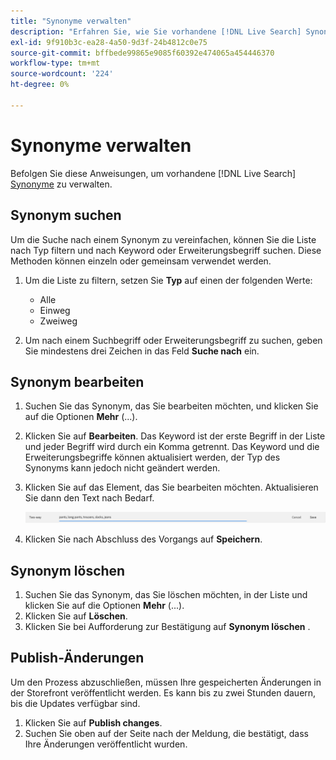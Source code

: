 ```yaml
---
title: "Synonyme verwalten"
description: "Erfahren Sie, wie Sie vorhandene [!DNL Live Search] Synonyme verwalten."
exl-id: 9f910b3c-ea28-4a50-9d3f-24b4812c0e75
source-git-commit: bffbede99865e9085f60392e474065a454446370
workflow-type: tm+mt
source-wordcount: '224'
ht-degree: 0%

---
```


# Synonyme verwalten

Befolgen Sie diese Anweisungen, um vorhandene [!DNL Live Search] [Synonyme](synonyms.md) zu verwalten.

## Synonym suchen

Um die Suche nach einem Synonym zu vereinfachen, können Sie die Liste nach Typ filtern und nach Keyword oder Erweiterungsbegriff suchen.  Diese Methoden können einzeln oder gemeinsam verwendet werden.

1. Um die Liste zu filtern, setzen Sie **Typ** auf einen der folgenden Werte:

   * Alle
   * Einweg
   * Zweiweg

1. Um nach einem Suchbegriff oder Erweiterungsbegriff zu suchen, geben Sie mindestens drei Zeichen in das Feld **Suche nach** ein.

## Synonym bearbeiten

1. Suchen Sie das Synonym, das Sie bearbeiten möchten, und klicken Sie auf die Optionen **Mehr** (...).

1. Klicken Sie auf **Bearbeiten**.
Das Keyword ist der erste Begriff in der Liste und jeder Begriff wird durch ein Komma getrennt. Das Keyword und die Erweiterungsbegriffe können aktualisiert werden, der Typ des Synonyms kann jedoch nicht geändert werden.
1. Klicken Sie auf das Element, das Sie bearbeiten möchten. Aktualisieren Sie dann den Text nach Bedarf.

   ![Zweiweg-Synonym bearbeiten](assets/synonym-two-way-edit.png)

1. Klicken Sie nach Abschluss des Vorgangs auf **Speichern**.

## Synonym löschen

1. Suchen Sie das Synonym, das Sie löschen möchten, in der Liste und klicken Sie auf die Optionen **Mehr** (...).
1. Klicken Sie auf **Löschen**.
1. Klicken Sie bei Aufforderung zur Bestätigung auf **Synonym löschen** .

## Publish-Änderungen

Um den Prozess abzuschließen, müssen Ihre gespeicherten Änderungen in der Storefront veröffentlicht werden. Es kann bis zu zwei Stunden dauern, bis die Updates verfügbar sind.

1. Klicken Sie auf **Publish changes**.
1. Suchen Sie oben auf der Seite nach der Meldung, die bestätigt, dass Ihre Änderungen veröffentlicht wurden.
